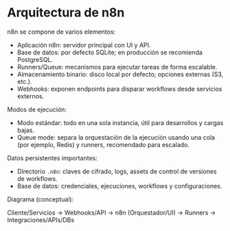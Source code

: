 # Arquitectura de n8n

n8n se compone de varios elementos:

- Aplicación n8n: servidor principal con UI y API.
- Base de datos: por defecto SQLite; en producción se recomienda PostgreSQL.
- Runners/Queue: mecanismos para ejecutar tareas de forma escalable.
- Almacenamiento binario: disco local por defecto; opciones externas (S3, etc.).
- Webhooks: exponen endpoints para disparar workflows desde servicios externos.

Modos de ejecución:
- Modo estándar: todo en una sola instancia, útil para desarrollos y cargas bajas.
- Queue mode: separa la orquestación de la ejecución usando una cola (por ejemplo, Redis) y runners, recomendado para escalado.

Datos persistentes importantes:
- Directorio `.n8n`: claves de cifrado, logs, assets de control de versiones de workflows.
- Base de datos: credenciales, ejecuciones, workflows y configuraciones.

Diagrama (conceptual):

Cliente/Servicios → Webhooks/API → n8n (Orquestador/UI) → Runners → Integraciones/APIs/DBs
